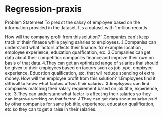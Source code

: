 # Regression-praxis

Problem Statement
To predict the salary of employee based on the information provided in the dataset. It's a dataset with 1 million records

How will the company profit from this solution?
1.Companies can't keep track of their finance while paying salaries to employees.
2.Companies can understand what factors affects their finance. for example: location , employee experience, education qualification, etc.
3.Companies can get data about their competition companies finance and improve their own on basis of that data.
4.They can get an optimized range of salaries that should be given to their employees based on factors such as job type, employee experience, Education qualification, etc. that will reduce spending of extra money.
How will the employee profit from this solution?
1.Employees find it difficult to know what factors affect their salaries.
2.Employees can find companies matching their salary requirement based on job title, experience, etc.
3.They can understand what factor is affecting their salaries so they can improve working on that factor.
4.They can get data about salaries paid by other companies for same job title, experience, education qualification, etc so they can to get a raise in their salaries.
